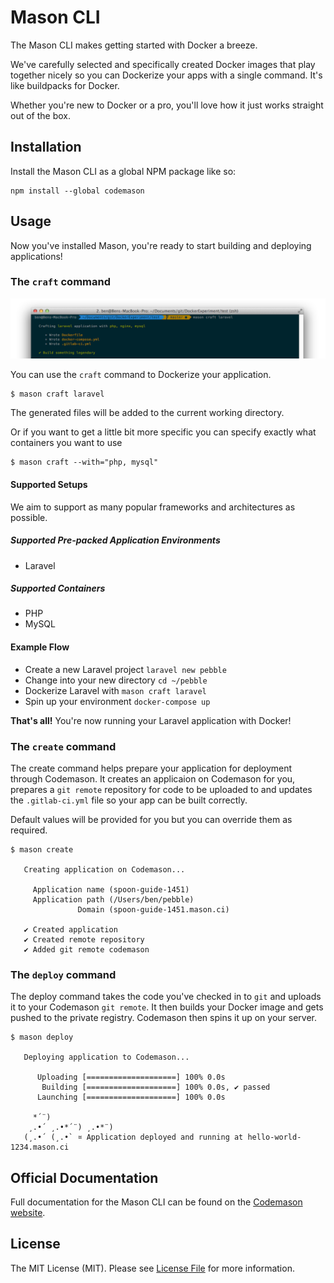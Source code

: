 # Mason CLI

The Mason CLI makes getting started with Docker a breeze. 

We've carefully selected and specifically created Docker images that play together nicely so you can Dockerize your apps with a single command. It's like buildpacks for Docker.

Whether you're new to Docker or a pro, you'll love how it just works straight out of the box.

## Installation
Install the Mason CLI as a global NPM package like so:
```
npm install --global codemason
```

## Usage
Now you've installed Mason, you're ready to start building and deploying applications!

### The `craft` command

![mason-craft-command](craft-command.png)

You can use the `craft` command to Dockerize your application.
```
$ mason craft laravel 
```
The generated files will be added to the current working directory.

Or if you want to get a little bit more specific you can specify exactly what containers you want to use
```
$ mason craft --with="php, mysql"
```


#### Supported Setups
We aim to support as many popular frameworks and architectures as possible.

##### Supported Pre-packed Application Environments
- Laravel

##### Supported Containers
- PHP
- MySQL

#### Example Flow 
- Create a new Laravel project  `laravel new pebble`
- Change into your new directory `cd ~/pebble` 
- Dockerize Laravel with `mason craft laravel`
- Spin up your environment `docker-compose up`

**That's all!** You're now running your Laravel application with Docker!


### The `create` command
The create command helps prepare your application for deployment through Codemason. It creates an applicaion on Codemason for you, prepares a `git remote` repository for code to be uploaded to and updates the `.gitlab-ci.yml` file so your app can be built correctly.

Default values will be provided for you but you can override them as required.

```
$ mason create

   Creating application on Codemason...

⁣     Application name (spoon-guide-1451)
⁣     Application path (/Users/ben/pebble)
⁣               Domain (spoon-guide-1451.mason.ci)

   ✔ Created application
   ✔ Created remote repository
   ✔ Added git remote codemason
```

### The `deploy` command
The deploy command takes the code you've checked in to `git` and uploads it to your Codemason `git remote`. It then builds your Docker image and gets pushed to the private registry. Codemason then spins it up on your server.

```
$ mason deploy

   Deploying application to Codemason...

      Uploading [====================] 100% 0.0s
       Building [====================] 100% 0.0s, ✔ passed
      Launching [====================] 100% 0.0s

     *´¨)
    ¸.•´ ¸.•*´¨) ¸.•*¨)
   (¸.•´ (¸.•` ¤ Application deployed and running at hello-world-1234.mason.ci
```

## Official Documentation 
Full documentation for the Mason CLI can be found on the [Codemason website](http://mason.ci/docs/mason-cli).


## License
The MIT License (MIT). Please see [License File](LICENSE.md) for more information.